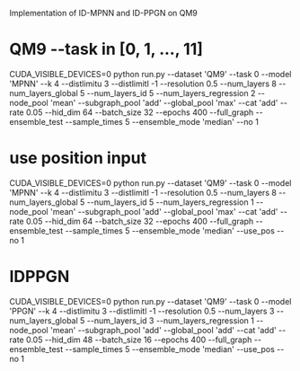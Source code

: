 Implementation of ID-MPNN and ID-PPGN on QM9

# QM9 --task in [0, 1, ..., 11]
CUDA_VISIBLE_DEVICES=0 python run.py --dataset 'QM9' --task 0 --model 'MPNN' --k 4 --distlimitu 3 --distlimitl -1 --resolution 0.5 --num_layers 8 --num_layers_global 5 --num_layers_id 5 --num_layers_regression 2 --node_pool 'mean' --subgraph_pool 'add' --global_pool 'max' --cat 'add' --rate 0.05 --hid_dim 64 --batch_size 32 --epochs 400 --full_graph --ensemble_test --sample_times 5 --ensemble_mode 'median' --no 1

# use position input
CUDA_VISIBLE_DEVICES=0 python run.py --dataset 'QM9' --task 0 --model 'MPNN' --k 4 --distlimitu 3 --distlimitl -1 --resolution 0.5 --num_layers 8 --num_layers_global 5 --num_layers_id 5 --num_layers_regression 1 --node_pool 'mean' --subgraph_pool 'add' --global_pool 'max' --cat 'add' --rate 0.05 --hid_dim 64 --batch_size 32 --epochs 400 --full_graph --ensemble_test --sample_times 5 --ensemble_mode 'median' --use_pos --no 1

# IDPPGN
CUDA_VISIBLE_DEVICES=0 python run.py --dataset 'QM9' --task 0 --model 'PPGN' --k 4 --distlimitu 3 --distlimitl -1 --resolution 0.5 --num_layers 3 --num_layers_global 5 --num_layers_id 3 --num_layers_regression 1 --node_pool 'mean' --subgraph_pool 'add' --global_pool 'add' --cat 'add' --rate 0.05 --hid_dim 48 --batch_size 16 --epochs 400 --full_graph --ensemble_test --sample_times 5 --ensemble_mode 'median' --use_pos --no 1
